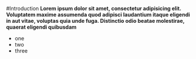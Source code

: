 #Introduction
**Lorem ipsum dolor sit amet, consectetur adipisicing elit. Voluptatem maxime assumenda quod adipisci laudantium itaque eligendi in aut vitae, voluptas quia unde fuga. Distinctio odio beatae molestirae, quaerat eligendi quibusdam**
* one
* two
* three

